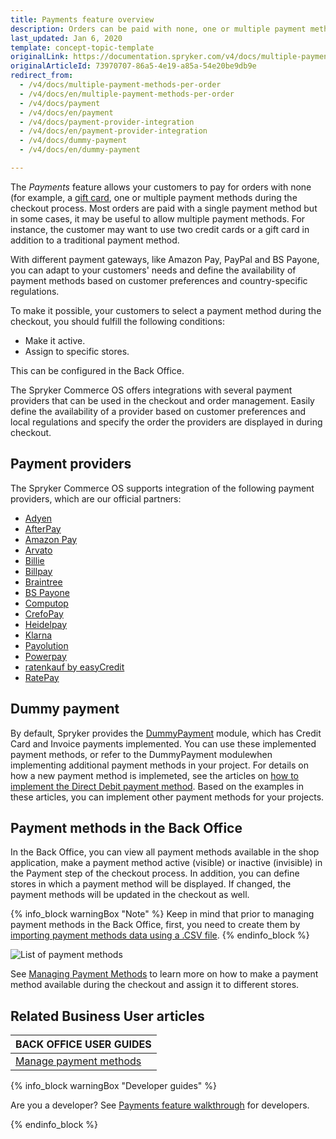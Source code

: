 ```yaml
---
title: Payments feature overview
description: Orders can be paid with none, one or multiple payment methods that can be selected during checkout. Offer multiple payment methods for a single order.
last_updated: Jan 6, 2020
template: concept-topic-template
originalLink: https://documentation.spryker.com/v4/docs/multiple-payment-methods-per-order
originalArticleId: 73970707-86a5-4e19-a85a-54e20be9db9e
redirect_from:
  - /v4/docs/multiple-payment-methods-per-order
  - /v4/docs/en/multiple-payment-methods-per-order
  - /v4/docs/payment
  - /v4/docs/en/payment
  - /v4/docs/payment-provider-integration
  - /v4/docs/en/payment-provider-integration
  - /v4/docs/dummy-payment
  - /v4/docs/en/dummy-payment

---
```


The *Payments* feature allows your customers to pay for orders with none (for example, a [gift card](/docs/scos/user/features/{{page.version}}/gift-cards-feature-overview.html), one or multiple payment methods during the checkout process. Most orders are paid with a single payment method but in some cases, it may be useful to allow multiple payment methods. For instance, the customer may want to use two credit cards or a gift card in addition to a traditional payment method.

With different payment gateways, like Amazon Pay, PayPal and BS Payone, you can adapt to your customers' needs and define the availability of payment methods based on customer preferences and country-specific regulations.

To make it possible, your customers to select a payment method during the checkout, you should fulfill the following conditions:

* Make it active.
* Assign to specific stores.

This can be configured in the Back Office.

The Spryker Commerce OS offers integrations with several payment providers that can be used in the checkout and order management. Easily define the availability of a provider based on customer preferences and local regulations and specify the order the providers are displayed in during checkout.

## Payment providers

The Spryker Commerce OS supports integration of the following payment providers, which are our official partners:

* [Adyen](/docs/scos/user/technology-partners/{{page.version}}/payment-partners/adyen.html)
* [AfterPay](/docs/scos/user/technology-partners/{{page.version}}/payment-partners/afterpay.html)
* [Amazon Pay](/docs/scos/user/technology-partners/{{page.version}}/payment-partners/amazon-pay.html)
* [Arvato](/docs/scos/user/technology-partners/{{page.version}}/payment-partners/arvato.html)
* [Billie](/docs/scos/user/technology-partners/{{page.version}}/payment-partners/billie.html)
* [Billpay](/docs/scos/user/technology-partners/{{page.version}}/payment-partners/billpay.html)
* [Braintree](/docs/scos/user/technology-partners/{{page.version}}/payment-partners/braintree.html)
* [BS Payone](/docs/scos/user/technology-partners/{{page.version}}/payment-partners/bs-payone/bs-payone.html)
* [Computop](/docs/scos/user/technology-partners/{{page.version}}/payment-partners/computop.html)
* [CrefoPay](/docs/scos/user/technology-partners/{{page.version}}/payment-partners/crefopay.html)
* [Heidelpay](/docs/scos/user/technology-partners/{{page.version}}/payment-partners/heidelpay.html)
* [Klarna](/docs/scos/user/technology-partners/{{page.version}}/payment-partners/klarna.html)
* [Payolution](/docs/scos/user/technology-partners/{{page.version}}/payment-partners/payolution.html)
* [Powerpay](/docs/scos/user/technology-partners/{{page.version}}/payment-partners/powerpay.html)
* [ratenkauf by easyCredit](/docs/scos/user/technology-partners/{{page.version}}/payment-partners/ratenkauf-by-easycredit.html)
* [RatePay](/docs/scos/user/technology-partners/{{page.version}}/payment-partners/ratepay.html)

## Dummy payment

By default, Spryker provides the [DummyPayment](https://github.com/spryker/dummy-payment) module, which has Credit Card and Invoice payments implemented. You can use these implemented payment methods, or refer to the DummyPayment modulewhen implementing additional payment methods in your project.
For details on how a new payment method is implemeted, see the articles on [how to implement the Direct Debit payment method](/docs/scos/dev/back-end-development/data-manipulation/payment-methods/direct-debit-example-implementation/implementing-direct-debit-payment.html). Based on the examples in these articles, you can implement other payment methods for your projects.

## Payment methods in the Back Office

In the Back Office, you can view all payment methods available in the shop application, make a payment method active (visible) or inactive (invisible) in the Payment step of the checkout process. In addition, you can define stores in which a payment method will be displayed. If changed, the payment methods will be updated in the checkout as well.

{% info_block warningBox "Note" %}
Keep in mind that prior to managing payment methods in the Back Office, first, you need to create them by [importing payment methods data using a .CSV file](/docs/scos/dev/data-import/{{page.version}}/data-import-categories/commerce-setup/file-details-payment-method.csv.html).
{% endinfo_block %}

![List of payment methods](https://spryker.s3.eu-central-1.amazonaws.com/docs/Features/Payment/Payment+Methods+Overview/payment-methods-list.png)

See [Managing Payment Methods](/docs/scos/user/back-office-user-guides/{{page.version}}/administration/payment-methods/managing-payment-methods.html) to learn more on how to make a payment method available during the checkout and assign it to different stores.

<!-- Managing Payment Methods in the Back Office

Overview of the reference information when working with payment methods in the Back Office

HowTo - Import Payment Method Store Relation Data

Hydrating payment methods for an order

  -->

## Related Business User articles

|BACK OFFICE USER GUIDES|
|---|
| [Manage payment methods](/docs/scos/user/back-office-user-guides/{{page.version}}/administration/payment-methods/managing-payment-methods.html)   |

{% info_block warningBox "Developer guides" %}

Are you a developer? See [Payments feature walkthrough](/docs/scos/dev/feature-walkthroughs/{{page.version}}/payments-feature-walkthrough.html) for developers.

{% endinfo_block %}

